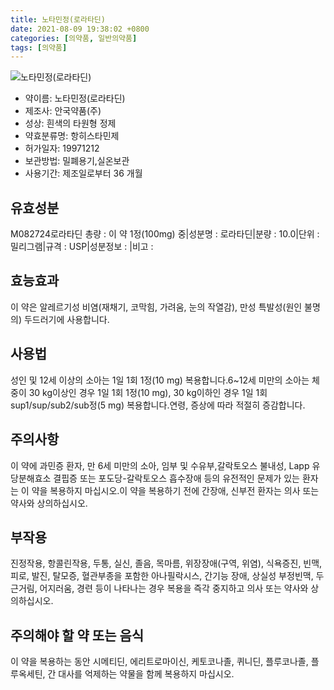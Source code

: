 ```yaml
---
title: 노타민정(로라타딘)
date: 2021-08-09 19:38:02 +0800
categories: [의약품, 일반의약품]
tags: [의약품]
---
```

![노타민정(로라타딘)](https://nedrug.mfds.go.kr/pbp/cmn/itemImageDownload/147834963070700035)

- 약이름: 노타민정(로라타딘)
- 제조사: 안국약품(주)
- 성상: 흰색의 타원형 정제
- 약효분류명: 항히스타민제
- 허가일자: 19971212
- 보관방법: 밀폐용기,실온보관
- 사용기간: 제조일로부터 36 개월
## 유효성분
M082724로라타딘
총량 : 이 약 1정(100mg) 중|성분명 : 로라타딘|분량 : 10.0|단위 : 밀리그램|규격 : USP|성분정보 : |비고 :
## 효능효과
이 약은 알레르기성 비염(재채기, 코막힘, 가려움, 눈의 작열감), 만성 특발성(원인 불명의) 두드러기에 사용합니다.
## 사용법
성인 및 12세 이상의 소아는 1일 1회 1정(10 mg) 복용합니다.6~12세 미만의 소아는 체중이 30 kg이상인 경우 1일 1회 1정(10 mg), 30 kg이하인 경우 1일 1회 sup1/sup/sub2/sub정(5 mg) 복용합니다.연령, 증상에 따라 적절히 증감합니다.
## 주의사항
이 약에 과민증 환자, 만 6세 미만의 소아, 임부 및 수유부,갈락토오스 불내성, Lapp 유당분해효소 결핍증 또는 포도당-갈락토오스 흡수장애 등의 유전적인 문제가 있는 환자는 이 약을 복용하지 마십시오.이 약을 복용하기 전에 간장애, 신부전 환자는 의사 또는 약사와 상의하십시오.
## 부작용
진정작용, 항콜린작용, 두통, 실신, 졸음, 목마름, 위장장애(구역, 위염), 식욕증진, 빈맥, 피로, 발진, 탈모증, 혈관부종을 포함한 아나필락시스, 간기능 장애, 상실성 부정빈맥, 두근거림, 어지러움, 경련 등이 나타나는 경우 복용을 즉각 중지하고 의사 또는 약사와 상의하십시오.
## 주의해야 할 약 또는 음식
이 약을 복용하는 동안 시메티딘, 에리트로마이신, 케토코나졸, 퀴니딘, 플루코나졸, 플루옥세틴, 간 대사를 억제하는 약물을 함께 복용하지 마십시오.
